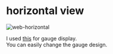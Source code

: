 # horizontal view
![web-horizontal](https://user-images.githubusercontent.com/6020549/164379617-143ab49b-af77-4cfe-9d65-6f213d724d28.jpg)

I used [this](https://canvas-gauges.com/) for gauge display.   
You can easily change the gauge design.   

